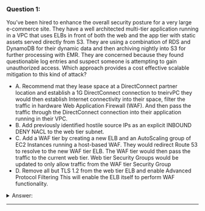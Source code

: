 ### Question 1:

You’ve been hired to enhance the overall security posture for a very large e-commerce site. They have a well architected multi-tier application running in a VPC that uses ELBs in front of both the web and the app tier with static assets served directly from S3. They are using a combination of RDS and DynamoDB for their dynamic data and then archiving nightly into S3 for further processing with EMR. They are concerned because they found questionable log entries and suspect someone is attempting to gain unauthorized access. Which approach provides a cost effective scalable mitigation to this kind of attack?

- A. Recommend mat they lease space at a DirectConnect partner location and establish a 1G DirectConnect connection to tneirvPC they would then establish Internet connectivity into their space, filter the traffic in hardware Web Application Firewall (WAF). And then pass the traffic through the DirectConnect connection into their application running in their VPC. 
- B. Add previously identified hostile source IPs as an explicit INBOUND DENY NACL to the web tier subnet. 
- C. Add a WAF tier by creating a new ELB and an AutoScaling group of EC2 Instances running a host-based WAF. They would redirect Route 53 to resolve to the new WAF tier ELB. The WAF tier would then pass the traffic to the current web tier. Web tier Security Groups would be updated to only allow traffic from the WAF tier Security Group
- D. Remove all but TLS 1.2 from the web tier ELB and enable Advanced Protocol Filtering This will enable the ELB itself to perform WAF functionality. 

<details><summary>Answer:</summary><p>
[C]

Categories:
[S3, SES, RDS, EC2, VPC, DynamoDB, Route 53, ELB, EMR, WAF]

Explanation:

Question 1@http://jayendrapatil.com/aws-waf/

A: Not cost effective

B: does not protect against new source

D: No advanced protocol filtering in ELB

</p></details><hr>

